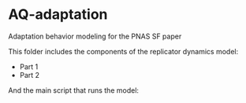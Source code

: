 # AQ-adaptation
Adaptation behavior modeling for the PNAS SF paper

This folder includes the components of the replicator dynamics model:
- Part 1
- Part 2


And the main script that runs the model:




